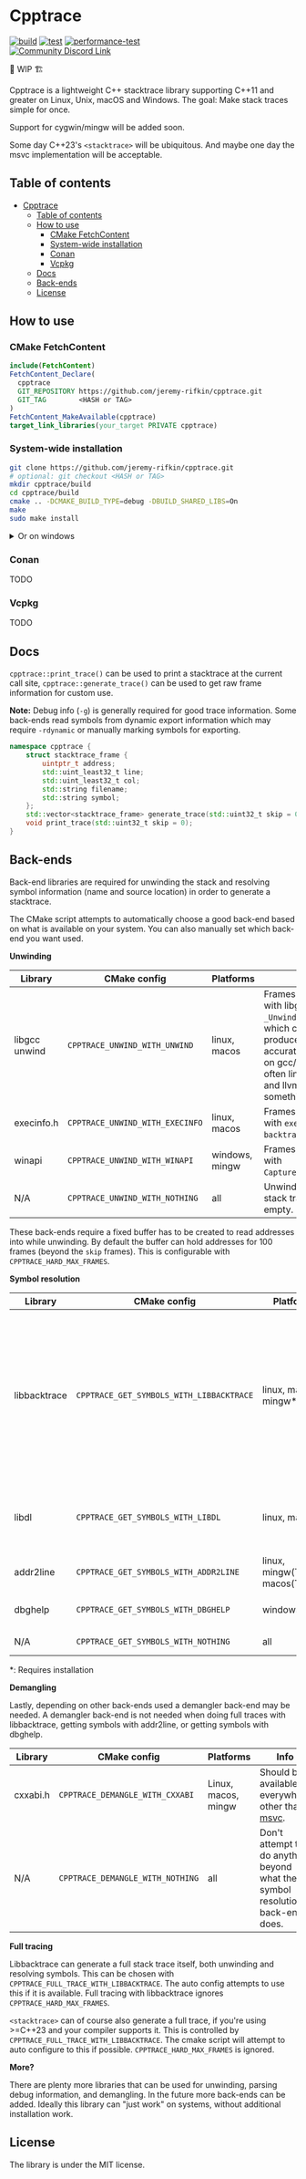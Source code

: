 # Cpptrace

[![build](https://github.com/jeremy-rifkin/cpptrace/actions/workflows/build.yml/badge.svg?branch=master)](https://github.com/jeremy-rifkin/cpptrace/actions/workflows/build.yml)
[![test](https://github.com/jeremy-rifkin/cpptrace/actions/workflows/test.yml/badge.svg?branch=master)](https://github.com/jeremy-rifkin/cpptrace/actions/workflows/test.yml)
[![performance-test](https://github.com/jeremy-rifkin/cpptrace/actions/workflows/performance-tests.yml/badge.svg?branch=master)](https://github.com/jeremy-rifkin/cpptrace/actions/workflows/performance-tests.yml)
<br/>
[![Community Discord Link](https://img.shields.io/badge/Chat%20on%20(the%20very%20small)-Community%20Discord-blue?labelColor=2C3239&color=7289DA&style=flat&logo=discord&logoColor=959DA5)](https://discord.gg/7kv5AuCndG)

🚧 WIP 🏗️

Cpptrace is a lightweight C++ stacktrace library supporting C++11 and greater on Linux, Unix, macOS and Windows. The goal:
Make stack traces simple for once.

Support for cygwin/mingw will be added soon.

Some day C++23's `<stacktrace>` will be ubiquitous. And maybe one day the msvc implementation will be acceptable.

## Table of contents

- [Cpptrace](#cpptrace)
  - [Table of contents](#table-of-contents)
  - [How to use](#how-to-use)
    - [CMake FetchContent](#cmake-fetchcontent)
    - [System-wide installation](#system-wide-installation)
    - [Conan](#conan)
    - [Vcpkg](#vcpkg)
  - [Docs](#docs)
  - [Back-ends](#back-ends)
  - [License](#license)

## How to use

### CMake FetchContent

```cmake
include(FetchContent)
FetchContent_Declare(
  cpptrace
  GIT_REPOSITORY https://github.com/jeremy-rifkin/cpptrace.git
  GIT_TAG        <HASH or TAG>
)
FetchContent_MakeAvailable(cpptrace)
target_link_libraries(your_target PRIVATE cpptrace)
```

### System-wide installation

```sh
git clone https://github.com/jeremy-rifkin/cpptrace.git
# optional: git checkout <HASH or TAG>
mkdir cpptrace/build
cd cpptrace/build
cmake .. -DCMAKE_BUILD_TYPE=debug -DBUILD_SHARED_LIBS=On
make
sudo make install
```

<details>
    <summary>Or on windows</summary>

```ps1
git clone https://github.com/jeremy-rifkin/cpptrace.git
# optional: git checkout <HASH or TAG>
mkdir cpptrace/build
cd cpptrace/build
cmake .. -DCMAKE_BUILD_TYPE=debug -DBUILD_SHARED_LIBS=On
msbuild cpptrace.sln
msbuild INSTALL.vcxproj
```

Note: You'll need to run as an administrator in a developer powershell, or use vcvarsall.bat distributed with visual
studio to get the correct environment variables set.
</details>

### Conan

TODO

### Vcpkg

TODO

## Docs

`cpptrace::print_trace()` can be used to print a stacktrace at the current call site, `cpptrace::generate_trace()` can
be used to get raw frame information for custom use.

**Note:** Debug info (`-g`) is generally required for good trace information. Some back-ends read symbols from dynamic
export information which may require `-rdynamic` or manually marking symbols for exporting.

```cpp
namespace cpptrace {
    struct stacktrace_frame {
        uintptr_t address;
        std::uint_least32_t line;
        std::uint_least32_t col;
        std::string filename;
        std::string symbol;
    };
    std::vector<stacktrace_frame> generate_trace(std::uint32_t skip = 0);
    void print_trace(std::uint32_t skip = 0);
}
```

## Back-ends

Back-end libraries are required for unwinding the stack and resolving symbol information (name and source location) in
order to generate a stacktrace.

The CMake script attempts to automatically choose a good back-end based on what is available on your system. You can
also manually set which back-end you want used.

**Unwinding**

| Library       | CMake config                    | Platforms      | Info                                                                                                                                                                                               |
| ------------- | ------------------------------- | -------------- | -------------------------------------------------------------------------------------------------------------------------------------------------------------------------------------------------- |
| libgcc unwind | `CPPTRACE_UNWIND_WITH_UNWIND`   | linux, macos   | Frames are captured with libgcc's `_Unwind_Backtrace`, which currently produces the most accurate stack traces on gcc/clang. Libgcc is often linked by default, and llvm has something equivalent. |
| execinfo.h    | `CPPTRACE_UNWIND_WITH_EXECINFO` | linux, macos   | Frames are captured with `execinfo.h`'s `backtrace`, part of libc.                                                                                                                                 |
| winapi        | `CPPTRACE_UNWIND_WITH_WINAPI`   | windows, mingw | Frames are captured with `CaptureStackBackTrace`.                                                                                                                                                  |
| N/A           | `CPPTRACE_UNWIND_WITH_NOTHING`  | all            | Unwinding is not done, stack traces will be empty.                                                                                                                                                 |

These back-ends require a fixed buffer has to be created to read addresses into while unwinding. By default the buffer
can hold addresses for 100 frames (beyond the `skip` frames). This is configurable with `CPPTRACE_HARD_MAX_FRAMES`.

**Symbol resolution**

| Library      | CMake config                             | Platforms                       | Info                                                                                                                                                                                                                                                                                                                                           |
| ------------ | ---------------------------------------- | ------------------------------- | ---------------------------------------------------------------------------------------------------------------------------------------------------------------------------------------------------------------------------------------------------------------------------------------------------------------------------------------------- |
| libbacktrace | `CPPTRACE_GET_SYMBOLS_WITH_LIBBACKTRACE` | linux, macos*, mingw*           | Libbacktrace is already installed on most systems, or available through the compiler directly. If it is installed but backtrace.h is not already in the include path (this can happen when using clang when backtrace lives in gcc's include folder), `CPPTRACE_BACKTRACE_PATH` can be used to specify where the library should be looked for. |
| libdl        | `CPPTRACE_GET_SYMBOLS_WITH_LIBDL`        | linux, macos                    | Libdl uses dynamic export information. Compiling with `-rdynamic` is needed for symbol information to be retrievable.                                                                                                                                                                                                                          |
| addr2line    | `CPPTRACE_GET_SYMBOLS_WITH_ADDR2LINE`    | linux, mingw(TODO), macos(TODO) | Symbols are resolved by invoking `addr2line` via `fork()`.                                                                                                                                                                                                                                                                                     |
| dbghelp      | `CPPTRACE_GET_SYMBOLS_WITH_DBGHELP`      | windows                         | Dbghelp.h allows access to symbols via debug info.                                                                                                                                                                                                                                                                                             |
| N/A          | `CPPTRACE_GET_SYMBOLS_WITH_NOTHING`      | all                             | No attempt is made to resolve symbols.                                                                                                                                                                                                                                                                                                         |

*: Requires installation

**Demangling**

Lastly, depending on other back-ends used a demangler back-end may be needed. A demangler back-end is not needed when
doing full traces with libbacktrace, getting symbols with addr2line, or getting symbols with dbghelp.

| Library  | CMake config                     | Platforms           | Info                                                                               |
| -------- | -------------------------------- | ------------------- | ---------------------------------------------------------------------------------- |
| cxxabi.h | `CPPTRACE_DEMANGLE_WITH_CXXABI`  | Linux, macos, mingw | Should be available everywhere other than [msvc](https://godbolt.org/z/93ca9rcdz). |
| N/A      | `CPPTRACE_DEMANGLE_WITH_NOTHING` | all                 | Don't attempt to do anything beyond what the symbol resolution back-end does.      |

**Full tracing**

Libbacktrace can generate a full stack trace itself, both unwinding and resolving symbols. This can be chosen with
`CPPTRACE_FULL_TRACE_WITH_LIBBACKTRACE`. The auto config attempts to use this if it is available. Full tracing with
libbacktrace ignores `CPPTRACE_HARD_MAX_FRAMES`.

`<stacktrace>` can of course also generate a full trace, if you're using >=C++23 and your compiler supports it. This is
controlled by `CPPTRACE_FULL_TRACE_WITH_LIBBACKTRACE`. The cmake script will attempt to auto configure to this if
possible. `CPPTRACE_HARD_MAX_FRAMES` is ignored.

**More?**

There are plenty more libraries that can be used for unwinding, parsing debug information, and demangling. In the future
more back-ends can be added. Ideally this library can "just work" on systems, without additional installation work.

## License

The library is under the MIT license.
